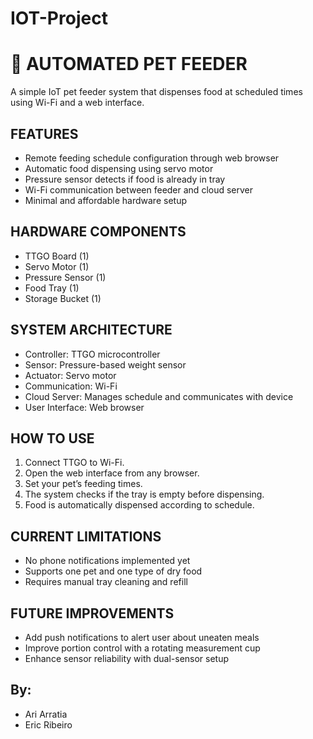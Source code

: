 # IOT-Project
# 🐾 AUTOMATED PET FEEDER

A simple IoT pet feeder system that dispenses food at scheduled times using Wi-Fi and a web interface.
## FEATURES
- Remote feeding schedule configuration through web browser
- Automatic food dispensing using servo motor
- Pressure sensor detects if food is already in tray
- Wi-Fi communication between feeder and cloud server
- Minimal and affordable hardware setup

## HARDWARE COMPONENTS
- TTGO Board (1)
- Servo Motor (1)
- Pressure Sensor (1)
- Food Tray (1)
- Storage Bucket (1)

## SYSTEM ARCHITECTURE
- Controller: TTGO microcontroller  
- Sensor: Pressure-based weight sensor  
- Actuator: Servo motor  
- Communication: Wi-Fi  
- Cloud Server: Manages schedule and communicates with device  
- User Interface: Web browser

## HOW TO USE
1. Connect TTGO to Wi-Fi.
2. Open the web interface from any browser.
3. Set your pet’s feeding times.
4. The system checks if the tray is empty before dispensing.
5. Food is automatically dispensed according to schedule.

## CURRENT LIMITATIONS
- No phone notifications implemented yet
- Supports one pet and one type of dry food
- Requires manual tray cleaning and refill

## FUTURE IMPROVEMENTS
- Add push notifications to alert user about uneaten meals
- Improve portion control with a rotating measurement cup
- Enhance sensor reliability with dual-sensor setup

## By:
- Ari Arratia  
- Eric Ribeiro
